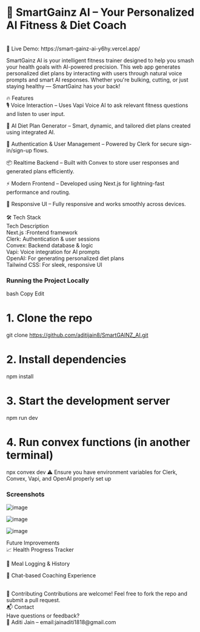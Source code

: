 <h1>💪 SmartGainz AI – Your Personalized AI Fitness & Diet Coach</h1>
<br>
🚀 Live Demo: https://smart-gainz-ai-y6hy.vercel.app/

SmartGainz AI is your intelligent fitness trainer designed to help you smash your health goals with AI-powered precision. This web app generates personalized diet plans by interacting with users through natural voice prompts and smart AI responses. Whether you're bulking, cutting, or just staying healthy — SmartGainz has your back!

🔥 Features
<br>
🎙️ Voice Interaction – Uses Vapi Voice AI to ask relevant fitness questions and listen to user input.

🧠 AI Diet Plan Generator – Smart, dynamic, and tailored diet plans created using integrated AI.

🔐 Authentication & User Management – Powered by Clerk for secure sign-in/sign-up flows.

📦 Realtime Backend – Built with Convex to store user responses and generated plans efficiently.

⚡ Modern Frontend – Developed using Next.js for lightning-fast performance and routing.

📱 Responsive UI – Fully responsive and works smoothly across devices.
<br>
<br>
🛠️ Tech Stack
<br>
Tech	Description
<br>
Next.js	:Frontend framework
<br>
Clerk:	Authentication & user sessions
<br>
Convex:	Backend database & logic
<br>
Vapi:	Voice integration for AI prompts
<br>
OpenAI:	For generating personalized diet plans
<br>
Tailwind CSS:	For sleek, responsive UI
<br>

<h3>Running the Project Locally</h3>
bash
Copy
Edit
<br>

# 1. Clone the repo
git clone https://github.com/aditijain8/SmartGAINZ_AI.git

# 2. Install dependencies
npm install

# 3. Start the development server
npm run dev

# 4. Run convex functions (in another terminal)
npx convex dev
⚠️ Ensure you have environment variables for Clerk, Convex, Vapi, and OpenAI properly set up

<h3>Screenshots</h3>

![image](https://github.com/user-attachments/assets/fb3dce49-5787-424e-8ff0-e50f7ad4e7e9)

![image](https://github.com/user-attachments/assets/85a96533-2a2b-40e8-a27d-bf5ceeeb4b17)

![image](https://github.com/user-attachments/assets/465ce9b0-60b3-4efa-bd5e-1ff4d7873ca0)


 Future Improvements
 <br>
📈 Health Progress Tracker

🧾 Meal Logging & History

💬 Chat-based Coaching Experience

<br>
🤝 Contributing
Contributions are welcome! Feel free to fork the repo and submit a pull request.
<br>
📬 Contact
<br>
Have questions or feedback?
<br>
📧 Aditi Jain – 
email:jainaditi1818@gmail.com
